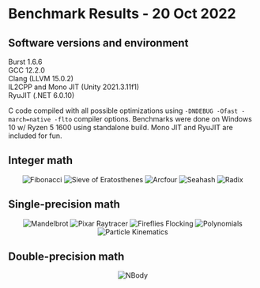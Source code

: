 # Benchmark Results - 20 Oct 2022

## Software versions and environment
Burst 1.6.6<br/>
GCC 12.2.0<br/>
Clang (LLVM 15.0.2)<br/>
IL2CPP and Mono JIT (Unity 2021.3.11f1)<br/>
RyuJIT (.NET 6.0.10)

C code compiled with all possible optimizations using `-DNDEBUG -Ofast -march=native -flto` compiler options. Benchmarks were done on Windows 10 w/ Ryzen 5 1600 using standalone build. Mono JIT and RyuJIT are included for fun.

## Integer math

<p align="center"> 
  <img src="https://raw.githubusercontent.com/XJDHDR/BurstBenchmarks/master/benchmark_results_2022-10-20/img/Fibonacci.png" alt="Fibonacci">
  <img src="https://raw.githubusercontent.com/XJDHDR/BurstBenchmarks/master/benchmark_results_2022-10-20/img/Sieve_of_Eratosthenes.png" alt="Sieve of Eratosthenes">
  <img src="https://raw.githubusercontent.com/XJDHDR/BurstBenchmarks/master/benchmark_results_2022-10-20/img/Arcfour.png" alt="Arcfour">
  <img src="https://raw.githubusercontent.com/XJDHDR/BurstBenchmarks/master/benchmark_results_2022-10-20/img/Seahash.png" alt="Seahash">
  <img src="https://raw.githubusercontent.com/XJDHDR/BurstBenchmarks/master/benchmark_results_2022-10-20/img/Radix.png" alt="Radix">
</p>

## Single-precision math

<p align="center"> 
  <img src="https://raw.githubusercontent.com/XJDHDR/BurstBenchmarks/master/benchmark_results_2022-10-20/img/Mandelbrot.png" alt="Mandelbrot">
  <img src="https://raw.githubusercontent.com/XJDHDR/BurstBenchmarks/master/benchmark_results_2022-10-20/img/Pixar_Raytracer.png" alt="Pixar Raytracer">
  <img src="https://raw.githubusercontent.com/XJDHDR/BurstBenchmarks/master/benchmark_results_2022-10-20/img/Fireflies_Flocking.png" alt="Fireflies Flocking">
  <img src="https://raw.githubusercontent.com/XJDHDR/BurstBenchmarks/master/benchmark_results_2022-10-20/img/Polynomials.png" alt="Polynomials">
  <img src="https://raw.githubusercontent.com/XJDHDR/BurstBenchmarks/master/benchmark_results_2022-10-20/img/Particle_Kinematics.png" alt="Particle Kinematics">
</p>

## Double-precision math

<p align="center"> 
  <img src="https://raw.githubusercontent.com/XJDHDR/BurstBenchmarks/master/benchmark_results_2022-10-20/img/NBody.png" alt="NBody">
</p>
